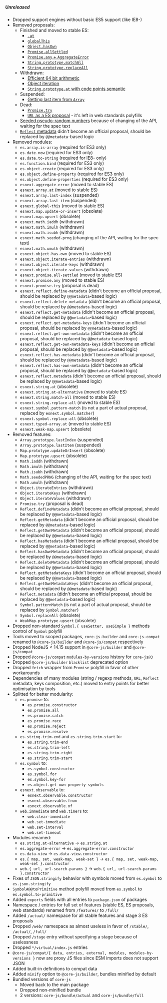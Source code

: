 ##### Unreleased
- Dropped support engines without basic ES5 support (like IE8-)
- Removed proposals:
  - Finished and moved to stable ES:
    - [`.at`](https://github.com/tc39/proposal-relative-indexing-method/)
    - [`globalThis`](https://github.com/tc39/proposal-global)
    - [`Object.hasOwn`](https://github.com/tc39/proposal-accessible-object-hasownproperty)
    - [`Promise.allSettled`](https://github.com/tc39/proposal-promise-allSettled)
    - [`Promise.any` + `AggregateError`](https://github.com/tc39/proposal-promise-any)
    - [`String.prototype.matchAll`](https://github.com/tc39/proposal-string-matchall)
    - [`String.prototype.replaceAll`](https://github.com/tc39/proposal-string-replaceall)
  - Withdrawn:
    - [Efficient 64 bit arithmetic](https://gist.github.com/BrendanEich/4294d5c212a6d2254703)
    - [Object iteration](https://github.com/tc39/proposal-object-iteration)
    - [`String.prototype.at` with code points semantic](https://github.com/mathiasbynens/String.prototype.at)
  - Suspended:
    - [Getting last item from `Array`](#getting-last-item-from-array)
  - Dead:
    - [`Promise.try`](https://github.com/tc39/proposal-promise-try)
    - [`URL` as a ES proposal](https://github.com/jasnell/proposal-url) - it's left in web standards polyfills
  - [Seeded pseudo-random numbers](https://github.com/tc39/proposal-seeded-random) because of changing of the API, waiting for the spec text
  - [`Reflect` metadata](https://github.com/rbuckton/reflect-metadata) didn't become an official proposal, should be replaced by `@@metadata`-based logic
- Removed modules:
  - `es.array.is-array` (required for ES3 only)
  - `es.date.now` (required for ES3 only)
  - `es.date.to-string` (required for IE8- only)
  - `es.function.bind` (required for ES3 only)
  - `es.object.create` (required for ES3 only)
  - `es.object.define-property` (required for ES3 only)
  - `es.object.define-properties` (required for ES3 only)
  - `esnext.aggregate-error` (moved to stable ES)
  - `esnext.array.at` (moved to stable ES)
  - `esnext.array.last-index` (suspended)
  - `esnext.array.last-item` (suspended)
  - `esnext.global-this` (moved to stable ES)
  - `esnext.map.update-or-insert` (obsolete)
  - `esnext.map.upsert` (obsolete)
  - `esnext.math.iaddh` (withdrawn)
  - `esnext.math.imulh` (withdrawn)
  - `esnext.math.isubh` (withdrawn)
  - `esnext.math.seeded-prng` (changing of the API, waiting for the spec text)
  - `esnext.math.umulh` (withdrawn)
  - `esnext.object.has-own` (moved to stable ES)
  - `esnext.object.iterate-entries` (withdrawn)
  - `esnext.object.iterate-keys` (withdrawn)
  - `esnext.object.iterate-values` (withdrawn)
  - `esnext.promise.all-settled` (moved to stable ES)
  - `esnext.promise.any` (moved to stable ES)
  - `esnext.promise.try` (proposal is dead)
  - `esnext.reflect.define-metadata` (didn't become an official proposal, should be replaced by `@@metadata`-based logic)
  - `esnext.reflect.delete-metadata` (didn't become an official proposal, should be replaced by `@@metadata`-based logic)
  - `esnext.reflect.get-metadata` (didn't become an official proposal, should be replaced by `@@metadata`-based logic)
  - `esnext.reflect.get-metadata-keys` (didn't become an official proposal, should be replaced by `@@metadata`-based logic)
  - `esnext.reflect.get-own-metadata` (didn't become an official proposal, should be replaced by `@@metadata`-based logic)
  - `esnext.reflect.get-own-metadata-keys` (didn't become an official proposal, should be replaced by `@@metadata`-based logic)
  - `esnext.reflect.has-metadata` (didn't become an official proposal, should be replaced by `@@metadata`-based logic)
  - `esnext.reflect.has-own-metadata` (didn't become an official proposal, should be replaced by `@@metadata`-based logic)
  - `esnext.reflect.metadata` (didn't become an official proposal, should be replaced by `@@metadata`-based logic)
  - `esnext.string.at` (obsolete)
  - `esnext.string.at-alternative` (moved to stable ES)
  - `esnext.string.match-all` (moved to stable ES)
  - `esnext.string.replace-all` (moved to stable ES)
  - `esnext.symbol.pattern-match` (is not a part of actual proposal, replaced by `esnext.symbol.matcher`)
  - `esnext.symbol.replace-all` (obsolete)
  - `esnext.typed-array.at` (moved to stable ES)
  - `esnext.weak-map.upsert` (obsolete)
- Removed features:
  - `Array.prototype.lastIndex` (suspended)
  - `Array.prototype.lastItem` (suspended)
  - `Map.prototype.updateOrInsert` (obsolete)
  - `Map.prototype.upsert` (obsolete)
  - `Math.iaddh` (withdrawn)
  - `Math.imulh` (withdrawn)
  - `Math.isubh` (withdrawn)
  - `Math.seededPRNG` (changing of the API, waiting for the spec text)
  - `Math.umulh` (withdrawn)
  - `Object.iterateEntries` (withdrawn)
  - `Object.iterateKeys` (withdrawn)
  - `Object.iterateValues` (withdrawn)
  - `Promise.try` (proposal is dead)
  - `Reflect.defineMetadata` (didn't become an official proposal, should be replaced by `@@metadata`-based logic)
  - `Reflect.getMetadata` (didn't become an official proposal, should be replaced by `@@metadata`-based logic)
  - `Reflect.getOwnMetadata` (didn't become an official proposal, should be replaced by `@@metadata`-based logic)
  - `Reflect.hasMetadata` (didn't become an official proposal, should be replaced by `@@metadata`-based logic)
  - `Reflect.hasOwnMetadata` (didn't become an official proposal, should be replaced by `@@metadata`-based logic)
  - `Reflect.deleteMetadata` (didn't become an official proposal, should be replaced by `@@metadata`-based logic)
  - `Reflect.getMetadataKeys` (didn't become an official proposal, should be replaced by `@@metadata`-based logic)
  - `Reflect.getOwnMetadataKeys` (didn't become an official proposal, should be replaced by `@@metadata`-based logic)
  - `Reflect.metadata` (didn't become an official proposal, should be replaced by `@@metadata`-based logic)
  - `Symbol.patternMatch` (is not a part of actual proposal, should be replaced by `Symbol.matcher`)
  - `Symbol.replaceAll` (obsolete)
  - `WeakMap.prototype.upsert` (obsolete)
- Dropped non-standard `Symbol.{ useSetter, useSimple }` methods control of `Symbol` polyfill
- Tools moved to scoped packages, `core-js-builder` and `core-js-compat` renamed to `@core-js/builder` and `@core-js/compat` respectively
- Dropped NodeJS < 14.15 support in `@core-js/builder` and `@core-js/compat`
- Dropped `@core-js/compat` `modules-by-versions` history for `core-js@3`
- Dropped `@core-js/builder` `blacklist` deprecated option
- Dropped `fetch` wrapper from `Promise` polyfill in favor of other workarounds
- Dependencies of many modules (string / regexp methods, `URL`, `Reflect` metadata, keys composition, etc.) moved to entry points for better optimisation by tools
- Splitted for better modularity:
  - `es.promise` to:
    - `es.promise.constructor`
    - `es.promise.all`
    - `es.promise.catch`
    - `es.promise.race`
    - `es.promise.reject`
    - `es.promise.resolve`
  - `es.string.trim-end` and `es.string.trim-start` to:
    - `es.string.trim-end`
    - `es.string.trim-left`
    - `es.string.trim-right`
    - `es.string.trim-start`
  - `es.symbol` to:
    - `es.symbol.constructor`
    - `es.symbol.for`
    - `es.symbol.key-for`
    - `es.object.get-own-property-symbols`
  - `esnext.observable` to:
    - `esnext.observable.constructor`
    - `esnext.observable.from`
    - `esnext.observable.of`
  - `web.immediate` and `web.timers` to:
    - `web.clear-immediate`
    - `web.set-immediate`
    - `web.set-interval`
    - `web.set-timeout`
- Modules renamed:
  - `es.string.at-alternative` -> `es.string.at`
  - `es.aggregate-error` -> `es.aggregate-error.constructor`
  - `es.data-view` -> `es.data-view.constructor`
  - `es.{ map, set, weak-map, weak-set }` -> `es.{ map, set, weak-map, weak-set }.constructor`
  - `web.{ url, url-search-params }` -> `web.{ url, url-search-params }.constructor`
- Fixes of `JSON.stringify` behavior with symbols moved from `es.symbol` to `es.json.stringify`
- `Symbol#@@toPrimitive` method polyfill moved from `es.symbol` to `es.symbol.to-primitive`
- Added `exports` fields with all entries to `package.json` of packages
- Namespace / entries for full set of features (stable ES, ES proposals, web standards) renamed from `/features/` to `/full/`
- Added `/actual/` namespace for all stable features and stage 3 ES proposals
- Dropped `/web/` namespace as almost useless in favor of `/stable/`, `/actual/`, `/full/`
- Dropped `/stage` entry without specifying a stage because of uselessness
- Dropped `*/virtual/index.js` entries
- `@core-js/compat/{ data, entries, external, modules, modules-by-versions }` now are proxy JS files since ESM imports does not support JSON
- Added built-in definitions to compat data
- Added `minify` option to `@core-js/builder`, bundles minified by default
- Bundled versions of `core-js`
  - Moved back to the main package
  - Dropped non-minified bundle
  - 2 versions: `core-js/bundle/actual` and `core-js/bundle/full`
